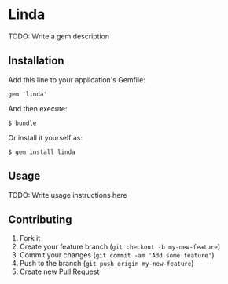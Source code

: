 # Linda

TODO: Write a gem description

## Installation

Add this line to your application's Gemfile:

    gem 'linda'

And then execute:

    $ bundle

Or install it yourself as:

    $ gem install linda

## Usage

TODO: Write usage instructions here

## Contributing

1. Fork it
2. Create your feature branch (`git checkout -b my-new-feature`)
3. Commit your changes (`git commit -am 'Add some feature'`)
4. Push to the branch (`git push origin my-new-feature`)
5. Create new Pull Request
